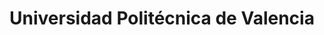 ---
title: "Universidad Politécnica de Valencia"
external_link: "http://www.upv.es/covid-19/index-es.html"
type: "comunidad-valenciana"
file_title: "Acuerdo Adaptación Enseñanza"
file_link: "https://www.sprl.upv.es/docs_interes/2020_05_22_PROTOCOLO%20ACTUACI%C3%93N%20UPV%20V3-2.pdf"
---
